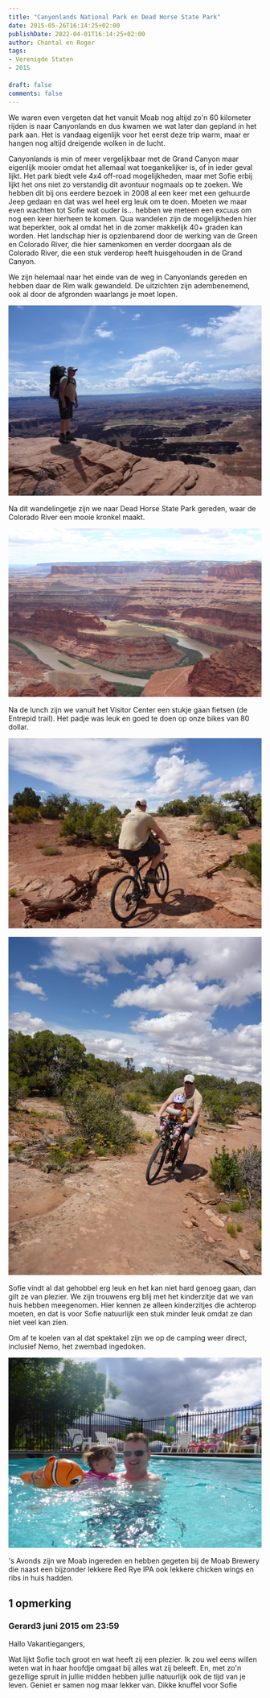 ```yaml
---
title: "Canyonlands National Park en Dead Horse State Park"
date: 2015-05-26T16:14:25+02:00
publishDate: 2022-04-01T16:14:25+02:00
author: Chantal en Roger
tags:
- Verenigde Staten
- 2015

draft: false
comments: false
---
```


We waren even vergeten dat het vanuit Moab nog altijd zo'n 60 kilometer rijden is naar Canyonlands en dus kwamen we wat later dan gepland in het park aan. Het is vandaag eigenlijk voor het eerst deze trip warm, maar er hangen nog altijd dreigende wolken in de lucht.

Canyonlands is min of meer vergelijkbaar met de Grand Canyon maar eigenlijk mooier omdat het allemaal wat toegankelijker is, of in ieder geval lijkt. Het park biedt vele 4x4 off-road mogelijkheden, maar met Sofie erbij lijkt het ons niet zo verstandig dit avontuur nogmaals op te zoeken. We hebben dit bij ons eerdere bezoek in 2008 al een keer met een gehuurde Jeep gedaan en dat was wel heel erg leuk om te doen. Moeten we maar even wachten tot Sofie wat ouder is... hebben we meteen een excuus om nog een keer hierheen te komen. Qua wandelen zijn de mogelijkheden hier wat beperkter, ook al omdat het in de zomer makkelijk 40+ graden kan worden. Het landschap hier is opzienbarend door de werking van de Green en Colorado River, die hier samenkomen en verder doorgaan als de Colorado River, die een stuk verderop heeft huisgehouden in de Grand Canyon.

We zijn helemaal naar het einde van de weg in Canyonlands gereden en hebben daar de Rim walk gewandeld. De uitzichten zijn adembenemend, ook al door de afgronden waarlangs je moet lopen.

![Canyon Lands NP](./images/P1010389.JPG)

Na dit wandelingetje zijn we naar Dead Horse State Park gereden, waar de Colorado River een mooie kronkel maakt.

![Dead Horse SP](./images/IMG_7668.JPG)

Na de lunch zijn we vanuit het Visitor Center een stukje gaan fietsen (de Entrepid trail). Het padje was leuk en goed te doen op onze bikes van 80 dollar.

![Dead Horse SP](./images/P1010450.JPG)

![Dead Horse SP](./images/P1010461.JPG)

Sofie vindt al dat gehobbel erg leuk en het kan niet hard genoeg gaan, dan gilt ze van plezier. We zijn trouwens erg blij met het kinderzitje dat we van huis hebben meegenomen. Hier kennen ze alleen kinderzitjes die achterop moeten, en dat is voor Sofie natuurlijk een stuk minder leuk omdat ze dan niet veel kan zien.

Om af te koelen van al dat spektakel zijn we op de camping weer direct, inclusief Nemo, het zwembad ingedoken.

![Dead Horse SP](./images/P1010471.JPG)

's Avonds zijn we Moab ingereden en hebben gegeten bij de Moab Brewery die naast een bijzonder lekkere Red Rye IPA ook lekkere chicken wings en ribs in huis hadden.

## 1 opmerking

### Gerard3 juni 2015 om 23:59

Hallo Vakantiegangers,

Wat lijkt Sofie toch groot en wat heeft zij een plezier. Ik zou wel eens willen weten wat in haar hoofdje omgaat bij alles wat zij beleeft. En, met zo'n gezellige spruit in jullie midden hebben jullie natuurlijk ook de tijd van je leven.
Geniet er samen nog maar lekker van. Dikke knuffel voor Sofie
